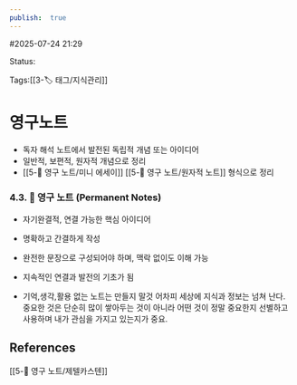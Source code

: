 ```yaml
---
publish:  true
---
```

#2025-07-24 21:29

Status: 

Tags:[[3-🏷️ 태그/지식관리]]

# 영구노트
- 독자 해석 노트에서 발전된 독립적 개념 또는 아이디어
- 일반적, 보편적, 원자적 개념으로 정리
- [[5-💎 영구 노트/미니 에세이]] [[5-💎 영구 노트/원자적 노트]] 형식으로 정리

### 4.3. 🌳 영구 노트 (Permanent Notes)

- 자기완결적, 연결 가능한 핵심 아이디어
- 명확하고 간결하게 작성
- 완전한 문장으로 구성되어야 하며, 맥락 없이도 이해 가능
- 지속적인 연결과 발전의 기초가 됨

- 기억,생각,활용 없는 노트는 만들지 말것
어차피 세상에 지식과 정보는 넘쳐 난다. 중요한 것은 단순히 많이 쌓아두는 것이 아니라 어떤 것이 정말 중요한지 선별하고 사용하며 내가 관심을 가지고 있는지가 중요.



## References
 [[5-💎 영구 노트/제텔카스텐]]